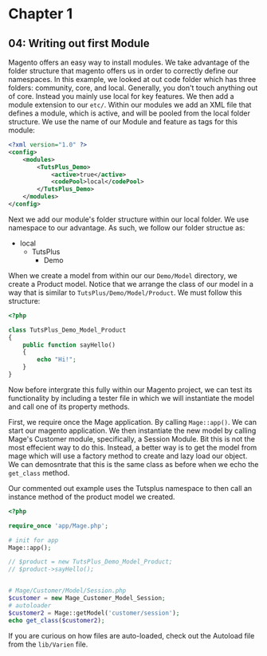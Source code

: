 Chapter 1
============

04: Writing out first Module
-------------------------------------------------------
Magento offers an easy way to install modules. We take advantage of the folder
structure that magento offers us in order to correctly define our namespaces. In
this example, we looked at out code folder which has three folders: community,
core, and local. Generally, you don't touch anything out of core. Instead you
mainly use local for key features. We then add a module extension to our `etc/`.
Within our modules we add an XML file that defines a module, which is active,
and will be pooled from the local folder structure. We use the name of our
Module and feature as tags for this module:

```xml
<?xml version="1.0" ?>
<config>
	<modules>
		<TutsPlus_Demo>
			<active>true</active>
			<codePool>local</codePool>
		</TutsPlus_Demo>
	</modules>
</config>
```

Next we add our module's folder structure within our local folder. We use
namespace to our advantage. As such, we follow our folder structue as:
- local
  - TutsPlus
    - Demo

When we create a model from within our our `Demo/Model` directory, we create a
Product model. Notice that we arrange the class of our model in a way that is
similar to `TutsPlus/Demo/Model/Product`. We must follow this structure:

```php
<?php

class TutsPlus_Demo_Model_Product 
{
	public function sayHello() 
	{
		echo "Hi!";
	}
}
```
Now before intergrate this fully within our Magento project, we can test its
functionality by including a tester file in which we will instantiate the model
and call one of its property methods.

First, we require once the Mage application. By calling `Mage::app()`. We can
start our magento application. We then instantiate the new model by calling
Mage's Customer module, specifically, a Session Module. Bit this is not the most
effecient way to do this. Instead, a better way is to get the model from mage
which will use a factory method to create and lazy load our object. We can
demosntrate that this is the same class as before when we echo the `get_class`
method.

Our commented out example uses the Tutsplus namespace to then call an instance
method of the product model we created.

```php
<?php

require_once 'app/Mage.php';

# init for app
Mage::app();

// $product = new TutsPlus_Demo_Model_Product;
// $product->sayHello();


# Mage/Customer/Model/Session.php
$customer = new Mage_Customer_Model_Session;
# autoloader
$customer2 = Mage::getModel('customer/session');
echo get_class($customer2);
```

If you are curious on how files are auto-loaded, check out the Autoload file
from the `lib/Varien` file.
